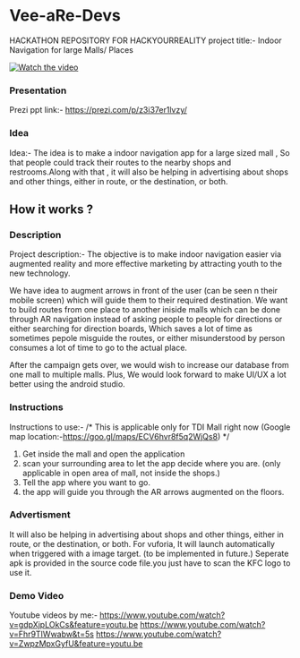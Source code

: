 # Vee-aRe-Devs
HACKATHON REPOSITORY FOR HACKYOURREALITY
project title:- Indoor Navigation for large Malls/ Places

[![Watch the video](https://i.imgur.com/vKb2F1B.png)](https://youtu.be/Fhr9TIWwabw)

### Presentation
Prezi ppt link:- https://prezi.com/p/z3i37er1lvzy/

### Idea
Idea:-  The idea is to make a indoor navigation app for a large sized mall , So that people could track their routes to the nearby shops and restrooms.Along with that , it will also be helping in advertising about shops and other things, either in route, or the destination, or both.

## How it works ?

### Description
Project description:- The objective is to make indoor navigation easier via augmented reality and more effective marketing by attracting youth to the new technology.

We have idea to augment arrows in front of the user (can be seen n their mobile screen) which will guide them to their required destination.
We want to build routes from one place to another iniside malls which can be done through AR navigation instead of asking people to people for directions or either searching for direction boards, Which saves a lot of time as sometimes pepole misguide the routes, or either misunderstood by person consumes a lot of time to go to the actual place.

After the campaign gets over, we would wish to increase our database from one mall to multiple malls. Plus, We would look forward to make UI/UX a lot better using the android studio.

### Instructions
Instructions to use:- 
/* 
  This is applicable only for TDI
Mall right now (Google map location:-https://goo.gl/maps/ECV6hvr8f5q2WjQs8)
*/
1. Get inside the mall and open the application
2. scan your surrounding area to let the app decide where you are. (only applicable in open area of mall, not inside the shops.)
3. Tell the app where you want to go.
4. the app will guide you through the AR arrows augmented on the floors.


### Advertisment
It will also be helping in advertising about shops and other things, either in route, or the destination, or both.
For vuforia, It will launch automatically when triggered with a image target. (to be implemented in future.)
Seperate apk is provided in the source code file.you just have to scan the KFC logo to use it. 


### Demo Video
Youtube videos by me:- https://www.youtube.com/watch?v=gdpXjpLOkCs&feature=youtu.be
                       https://www.youtube.com/watch?v=Fhr9TIWwabw&t=5s
                       https://www.youtube.com/watch?v=ZwpzMpxGyfU&feature=youtu.be
